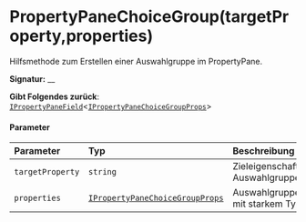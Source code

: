 # <a name="propertypanechoicegrouptargetpropertyproperties"></a>PropertyPaneChoiceGroup(targetProperty,properties)




Hilfsmethode zum Erstellen einer Auswahlgruppe im PropertyPane.

**Signatur:** __

**Gibt Folgendes zurück**: [`IPropertyPaneField`](../sp-webpart-base/ipropertypanefield.md)<[`IPropertyPaneChoiceGroupProps`](../sp-webpart-base/ipropertypanechoicegroupprops.md)>





#### <a name="parameters"></a>Parameter


| Parameter    | Typ    | Beschreibung |
|:-------------|:---------------|:------------|
| `targetProperty`    | `string` | Zieleigenschaft, mit der die Auswahlgruppe verknüpft ist. |
| `properties`    | [`IPropertyPaneChoiceGroupProps`](../sp-webpart-base/ipropertypanechoicegroupprops.md) | Auswahlgruppeneigenschaften mit starkem Typ. |


